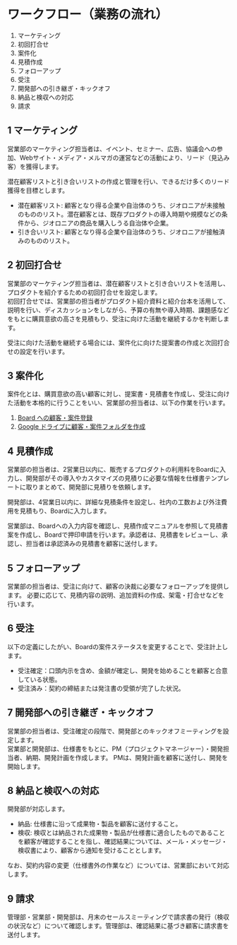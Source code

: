# ワークフロー（業務の流れ）

1. マーケティング
2. 初回打合せ
3. 案件化
4. 見積作成
5. フォローアップ
6. 受注
7. 開発部への引き継ぎ・キックオフ
8. 納品と検収への対応
9. 請求

## 1 マーケティング

営業部のマーケティング担当者は、イベント、セミナー、広告、協議会への参加、Webサイト・メディア・メルマガの運営などの活動により、リード（見込み客）を獲得します。    

潜在顧客リストと引き合いリストの作成と管理を行い、できるだけ多くのリード獲得を目標とします。  

* 潜在顧客リスト: 顧客となり得る企業や自治体のうち、ジオロニアが未接触のもののリスト。潜在顧客とは、既存プロダクトの導入時期や規模などの条件から、ジオロニアの商品を購入しうる自治体や企業。
* 引き合いリスト: 顧客となり得る企業や自治体のうち、ジオロニアが接触済みのもののリスト。  

<!-- TODO: リストができたらリンクを設定すること -->

## 2 初回打合せ

営業部のマーケティング担当者は、潜在顧客リストと引き合いリストを活用し、プロダクトを紹介するための初回打合せを設定します。  
初回打合せでは、営業部の担当者がプロダクト紹介資料と紹介台本を活用して、説明を行い、ディスカッションをしながら、予算の有無や導入時期、課題感などをもとに購買意欲の高さを見積もり、受注に向けた活動を継続するかを判断します。  

<!-- TODO: 潜在顧客リスト、引き合いリスト、プロダクト紹介資料、紹介台本へのリンクを設定すること -->

受注に向けた活動を継続する場合には、案件化に向けた提案書の作成と次回打合せの設定を行います。

## 3 案件化
案件化とは、購買意欲の高い顧客に対し、提案書・見積書を作成し、受注に向けた活動を本格的に行うことをいい、営業部の担当者は、以下の作業を行います。

1. [Board への顧客・案件登録](https://docs.google.com/presentation/d/13sVXoxf8_0uDy7jWUZ6PGSSZIfuAgl_I/edit#slide=id.p12)
2. [Google ドライブに顧客・案件フォルダを作成](https://drive.google.com/drive/u/0/folders/1k2hDPTV1KqPJNkQmSNXp5XPDN_DOm91A)

<!-- TODO: プロダクト仕様書を作成する -->

## 4 見積作成

営業部の担当者は、2営業日以内に、販売するプロダクトの利用料をBoardに入力し、開発部がその導入やカスタマイズの見積りに必要な情報を仕様書テンプレートに取りまとめて、開発部に見積りを依頼します。  

開発部は、4営業日以内に、詳細な見積条件を設定し、社内の工数および外注費用を見積もり、Boardに入力します。  

営業部は、Boardへの入力内容を確認し、見積作成マニュアルを参照して見積書案を作成し、Boardで押印申請を行います。承認者は、見積書をレビューし、承認し、担当者は承認済みの見積書を顧客に送付します。  

<!-- TODO: 見積作成マニュアルへのリンクを設定すること -->

## 5 フォローアップ

営業部の担当者は、受注に向けて、顧客の決裁に必要なフォローアップを提供します。  必要に応じて、見積内容の説明、追加資料の作成、架電・打合せなどを行います。  

## 6 受注
以下の定義にしたがい、Boardの案件ステータスを変更することで、受注計上します。

* 受注確定：口頭内示を含め、金額が確定し、開発を始めることを顧客と合意している状態。
* 受注済み：契約の締結または発注書の受領が完了した状況。

## 7 開発部への引き継ぎ・キックオフ

営業部の担当者は、受注確定の段階で、開発部とのキックオフミーティングを設定します。  
営業部と開発部は、仕様書をもとに、PM（プロジェクトマネージャー）・開発担当者、納期、開発計画を作成します。
PMは、開発計画を顧客に送付し、開発を開始します。

## 8 納品と検収への対応

開発部が対応します。  

* 納品: 仕様書に沿って成果物・製品を顧客に送付すること。
* 検収: 検収とは納品された成果物・製品が仕様書に適合したものであることを顧客が確認することを指し、確認結果については、メール・メッセージ・検収書により、顧客から通知を受けることとします。  

なお、契約内容の変更（仕様書外の作業など）については、営業部において対応します。  

## 9 請求

管理部・営業部・開発部は、月末のセールスミーティングで請求書の発行（検収の状況など）について確認します。管理部は、確認結果に基づき顧客に請求書を送付します。
